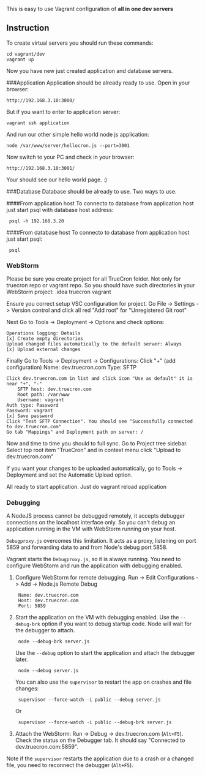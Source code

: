This is easy to use Vagrant configuration of **all in one dev servers**

Instruction
-----------

To create virtual servers you should run these commands:

    cd vagrant/dev
    vagrant up

Now you have new just created application and database servers. 

###Application
Application should be already ready to use. Open in your browser:

    http://192.168.3.10:3000/

But if you want to enter to application server: 

    vagrant ssh application

And run our other simple hello world node js application:

    node /var/www/server/hellocron.js --port=3001

Now switch to your PC and check in your browser:

    http://192.168.3.10:3001/


Your should see our hello world page. :)

###Database
Database should be already to use. Two ways to use.

####From application host
To connecto to database from application host just start psql with database host address:

     psql -h 192.168.3.20

####From database host
To connecto to database from application host just start psql:

     psql

### WebStorm

Please be sure you create project for all TrueCron folder. Not only for truecron repo or vagrant repo. 
So you should have such directories in your WebStorm project:
    .idea
    truecron
    vagrant

Ensure you correct setup VSC configuration for project. Go File -> Settings -> Version control and click all red "Add root" for "Unregistered Git root"

Next Go to Tools -> Deployment -> Options and check options:
    
    Operations logging: Details
    [x] Create empty directories
    Upload changed files automatically to the default server: Always
    [x] Upload external changes

Finally Go to Tools -> Deployment -> Configurations:
    Click "+" (add configuration)
        Name: dev.truecron.com
        Type: SFTP

    Click dev.truecron.com in list and click icon "Use as default" it is near "+", "-"
        SFTP host: dev.truecron.com
        Root path: /var/www
        Username: vagrant
	Auth type: Password
	Password: vagrant
	[x] Save password
	Click "Test SFTP Connection". You should see "Successfully connected to dev.truecron.com"
	Go tab "Mappings" and Deployment path on server: /

Now and time to time you should to full sync. Go to Project tree sidebar. Select top root item "TrueCron" and in context menu click "Upload to dev.truecron.com"

If you want your changes to be uploaded automatically, go to Tools -> Deployment and set the Automatic Upload option.

All ready to start application. Just do
    vagrant reload application


### Debugging
A NodeJS process cannot be debugged remotely, it accepts debugger connections on the localhost interface only.
So you can't debug an application running in the VM with WebStorm running on your host.

`Debugproxy.js` overcomes this limitation. It acts as a proxy, listening on port 5859 and forwarding data to and from
Node's debug port 5858.

Vagrant starts the `Debugproxy.js`, so it is always running. You need to configure WebStorm and run the application with
debugging enabled.

1. Configure WebStorm for remote debugging. Run -> Edit Configurations -> Add -> Node.js Remote Debug

        Name: dev.truecron.com
        Host: dev.truecron.com
        Port: 5859

2. Start the application on the VM with debugging enabled.
    Use the `--debug-brk` option if you want to debug startup code. Node will wait for the debugger to attach.

        node --debug-brk server.js

    Use the `--debug` option to start the application and attach the debugger later.

        node --debug server.js

    You can also use the `supervisor` to restart the app on crashes and file changes:

        supervisor --force-watch -i public --debug server.js

    Or

        supervisor --force-watch -i public --debug-brk server.js

3. Attach the WebStorm: Run -> Debug -> dev.truecron.com (`Alt+F5`).
    Check the status on the Debugger tab. It should say "Connected to dev.truecron.com:5859".

Note if the `supervisor` restarts the application due to a crash or a changed file, you need to reconnect the debugger
(`Alt+F5`).


